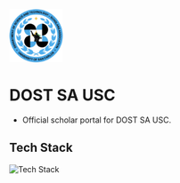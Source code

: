 <img src="./public/logo.png" alt="logo" width="96">

# DOST SA USC

- Official scholar portal for DOST SA USC.

## Tech Stack

![Tech Stack](https://skills-icons.vercel.app/api/icons?i=nextjs,ts,tailwind,shadcnui,lucide,supabase)
